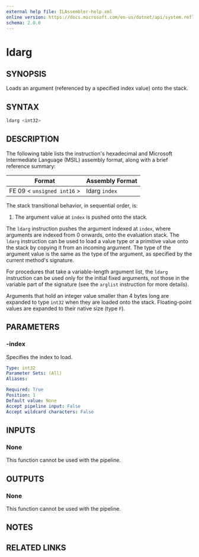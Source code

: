 ```yaml
---
external help file: ILAssembler-help.xml
online version: https://docs.microsoft.com/en-us/dotnet/api/system.reflection.emit.opcodes.ldarg
schema: 2.0.0
---
```


# ldarg

## SYNOPSIS

Loads an argument (referenced by a specified index value) onto the stack.

## SYNTAX

```powershell
ldarg <int32>
```

## DESCRIPTION

The following table lists the instruction's hexadecimal and Microsoft Intermediate Language (MSIL) assembly format, along with a brief reference summary:

| Format                     | Assembly Format |
| -------------------------- | --------------- |
| FE 09 < `unsigned int16` > | ldarg `index`   |

 The stack transitional behavior, in sequential order, is:

1.  The argument value at `index` is pushed onto the stack.

 The `ldarg` instruction pushes the argument indexed at `index`, where arguments are indexed from 0 onwards, onto the evaluation stack. The `ldarg` instruction can be used to load a value type or a primitive value onto the stack by copying it from an incoming argument. The type of the argument value is the same as the type of the argument, as specified by the current method's signature.

 For procedures that take a variable-length argument list, the `ldarg` instruction can be used only for the initial fixed arguments, not those in the variable part of the signature (see the `arglist` instruction for more details).

 Arguments that hold an integer value smaller than 4 bytes long are expanded to type `int32` when they are loaded onto the stack. Floating-point values are expanded to their native size (type `F`).

## PARAMETERS

### -index

Specifies the index to load.

```yaml
Type: int32
Parameter Sets: (All)
Aliases:

Required: True
Position: 1
Default value: None
Accept pipeline input: False
Accept wildcard characters: False
```

## INPUTS

### None

This function cannot be used with the pipeline.

## OUTPUTS

### None

This function cannot be used with the pipeline.

## NOTES

## RELATED LINKS
